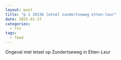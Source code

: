 ```yaml
---
layout: post
title: "p 1 35536 letsel zundertseweg etten-leur"
date: 2025-01-27
categories: 
  - rss
tags: 
  - feed
---
```


Ongeval met letsel op Zundertseweg in Etten-Leur
